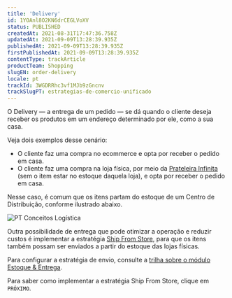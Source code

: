 ```yaml
---
title: 'Delivery'
id: 1YOAnl8O2KN6drCEGLVoXV
status: PUBLISHED
createdAt: 2021-08-31T17:47:36.758Z
updatedAt: 2021-09-09T13:28:39.935Z
publishedAt: 2021-09-09T13:28:39.935Z
firstPublishedAt: 2021-09-09T13:28:39.935Z
contentType: trackArticle
productTeam: Shopping
slugEN: order-delivery
locale: pt
trackId: 3WGDRRhc3vf1MJb9zGncnv
trackSlugPT: estrategias-de-comercio-unificado
---
```


O Delivery — a entrega de um pedido — se dá quando o cliente deseja receber os produtos em um endereço determinado por ele, como a sua casa.

Veja dois exemplos desse cenário:

* O cliente faz uma compra no ecommerce e opta por receber o pedido em casa.
* O cliente faz uma compra na loja física, por meio da [Prateleira Infinita](/pt/tracks/estrategias-de-comercio-unificado--3WGDRRhc3vf1MJb9zGncnv/40KMlmGI5tN0r0KPCDWgGn) (sem o item estar no estoque daquela loja), e opta por receber o pedido em casa.

Nesse caso, é comum que os itens partam do estoque de um Centro de Distribuição, conforme ilustrado abaixo.

![PT Conceitos Logística](https://images.ctfassets.net/alneenqid6w5/aZMHlLUkOUDuN0vEITGy1/10a2b5b7d0ce301dc4c9fa2aa7bf236f/PT_Conceitos_Log__stica.png)

Outra possibilidade de entrega que pode otimizar a operação e reduzir custos é implementar a estratégia [Ship From Store](/pt/tracks/estrategias-de-comercio-unificado--3WGDRRhc3vf1MJb9zGncnv/50GAmxxFsJoLWqcnMysWdl), para que os itens também possam ser enviados a partir do estoque das lojas físicas.

Para configurar a estratégia de envio, consulte a [trilha sobre o módulo Estoque & Entrega](/pt/tracks/logistica-101--13TFDwDttPl9ki9OXQhyjx/7k4SWtm3EIvLQ3aGXWC07).

Para saber como implementar a estratégia Ship From Store, clique em `PRÓXIMO`.
